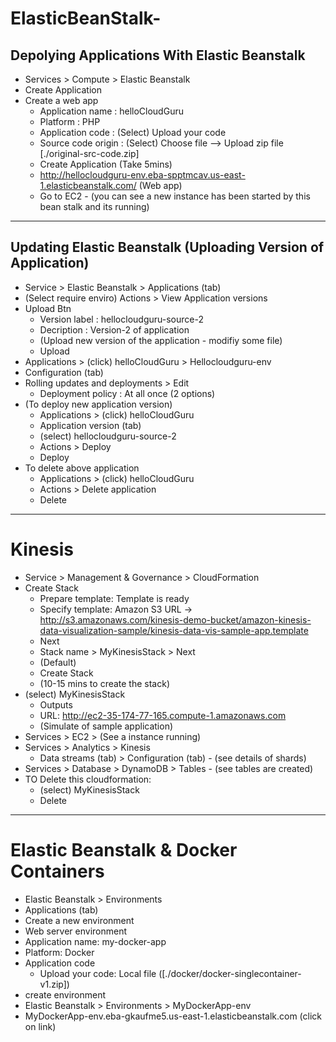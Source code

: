# ElasticBeanStalk-

## Depolying Applications With Elastic Beanstalk

- Services > Compute > Elastic Beanstalk
- Create Application
- Create a web app
  - Application name : helloCloudGuru
  - Platform : PHP
  - Application code : (Select) Upload your code
  - Source code origin : (Select) Choose file --> Upload zip file [./original-src-code.zip]
  - Create Application (Take 5mins)
  - http://hellocloudguru-env.eba-spptmcav.us-east-1.elasticbeanstalk.com/ (Web app)
  - Go to EC2 - (you can see a new instance has been started by this bean stalk and its running)

---

## Updating Elastic Beanstalk (Uploading Version of Application)

- Service > Elastic Beanstalk > Applications (tab)
- (Select require enviro) Actions > View Application versions
- Upload Btn
  - Version label : hellocloudguru-source-2
  - Decription : Version-2 of application
  - (Upload new version of the application - modifiy some file)
  - Upload
- Applications > (click) helloCloudGuru > Hellocloudguru-env
- Configuration (tab)
- Rolling updates and deployments > Edit
  - Deployment policy : At all once (2 options)
- (To deploy new application version)
  - Applications > (click) helloCloudGuru
  - Application version (tab)
  - (select) hellocloudguru-source-2
  - Actions > Deploy
  - Deploy
- To delete above application
  - Applications > (click) helloCloudGuru
  - Actions > Delete application
  - Delete

---

# Kinesis

- Service > Management & Governance > CloudFormation
- Create Stack
  - Prepare template: Template is ready
  - Specify template: Amazon S3 URL -> http://s3.amazonaws.com/kinesis-demo-bucket/amazon-kinesis-data-visualization-sample/kinesis-data-vis-sample-app.template
  - Next
  - Stack name > MyKinesisStack > Next
  - (Default)
  - Create Stack
  - (10-15 mins to create the stack)
- (select) MyKinesisStack
  - Outputs
  - URL: http://ec2-35-174-77-165.compute-1.amazonaws.com
  - (Simulate of sample application)
- Services > EC2 > (See a instance running)
- Services > Analytics > Kinesis
  - Data streams (tab) > Configuration (tab) - (see details of shards)
- Services > Database > DynamoDB > Tables - (see tables are created)
- TO Delete this cloudformation:
  - (select) MyKinesisStack
  - Delete

---

# Elastic Beanstalk & Docker Containers

- Elastic Beanstalk > Environments
- Applications (tab)
- Create a new environment
- Web server environment
- Application name: my-docker-app
- Platform: Docker
- Application code
  - Upload your code: Local file ([./docker/docker-singlecontainer-v1.zip])
- create environment
- Elastic Beanstalk > Environments > MyDockerApp-env
- MyDockerApp-env.eba-gkaufme5.us-east-1.elasticbeanstalk.com (click on link)
